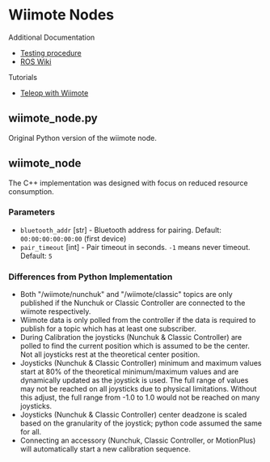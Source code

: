 # Wiimote Nodes

Additional Documentation
 * [Testing procedure](doc/testing.md)
 * [ROS Wiki](http://wiki.ros.org/wiimote)

Tutorials
 * [Teleop with Wiimote](doc/tutorials/teleop.md)

## wiimote_node.py

Original Python version of the wiimote node.

## wiimote_node

The C++ implementation was designed with focus on reduced resource consumption.

### Parameters

* `bluetooth_addr` [str] - Bluetooth address for pairing. Default: `00:00:00:00:00:00` (first device)
* `pair_timeout` [int] - Pair timeout in seconds. `-1` means never timeout. Default: `5`

### Differences from Python Implementation
* Both "/wiimote/nunchuk" and "/wiimote/classic" topics are only published
if the Nunchuk or Classic Controller are connected to the wiimote respectively.
* Wiimote data is only polled from the controller if the data is required
to publish for a topic which has at least one subscriber.
* During Calibration the joysticks (Nunchuk & Classic Controller) are polled
to find the current position which is assumed to be the center. Not all joysticks
rest at the theoretical center position.
* Joysticks (Nunchuk & Classic Controller) minimum and maximum values start at
80% of the theoretical minimum/maximum values and are dynamically updated as
the joystick is used. The full range of values may not be reached on all joysticks
due to physical limitations. Without this adjust, the full range from -1.0 to 1.0
would not be reached on many joysticks.
* Joysticks (Nunchuk & Classic Controller) center deadzone is scaled based on
the granularity of the joystick; python code assumed the same for all.
* Connecting an accessory (Nunchuk, Classic Controller, or MotionPlus) will
automatically start a new calibration sequence.
